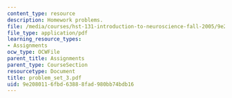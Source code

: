 ```yaml
---
content_type: resource
description: Homework problems.
file: /media/courses/hst-131-introduction-to-neuroscience-fall-2005/9e2080116fbd63888fad980bb74bdb16_problem_set_3.pdf
file_type: application/pdf
learning_resource_types:
- Assignments
ocw_type: OCWFile
parent_title: Assignments
parent_type: CourseSection
resourcetype: Document
title: problem_set_3.pdf
uid: 9e208011-6fbd-6388-8fad-980bb74bdb16
---
```

